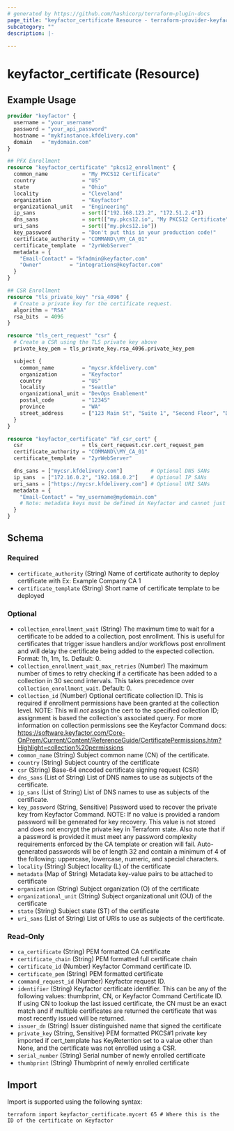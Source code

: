 ```yaml
---
# generated by https://github.com/hashicorp/terraform-plugin-docs
page_title: "keyfactor_certificate Resource - terraform-provider-keyfactor"
subcategory: ""
description: |-
  
---
```


# keyfactor_certificate (Resource)



## Example Usage

```terraform
provider "keyfactor" {
  username = "your_username"
  password = "your_api_password"
  hostname = "mykfinstance.kfdelivery.com"
  domain   = "mydomain.com"
}

## PFX Enrollment
resource "keyfactor_certificate" "pkcs12_enrollment" {
  common_name           = "My PKCS12 Certificate"
  country               = "US"
  state                 = "Ohio"
  locality              = "Cleveland"
  organization          = "Keyfactor"
  organizational_unit   = "Engineering"
  ip_sans               = sort(["192.168.123.2", "172.51.2.4"])
  dns_sans              = sort(["my.pkcs12.io", "My PKCS12 Certificate", "my.pkcs12.co.uk", "Certificate PKCS12 My"])
  uri_sans              = sort(["my.pkcs12.io"])
  key_password          = "Don't put this in your production code!"
  certificate_authority = "COMMAND\\MY_CA_01"
  certificate_template  = "2yrWebServer"
  metadata = {
    "Email-Contact" = "kfadmin@keyfactor.com"
    "Owner"         = "integrations@keyfactor.com"
  }
}

## CSR Enrollment
resource "tls_private_key" "rsa_4096" {
  # Create a private key for the certificate request.
  algorithm = "RSA"
  rsa_bits  = 4096
}

resource "tls_cert_request" "csr" {
  # Create a CSR using the TLS private key above
  private_key_pem = tls_private_key.rsa_4096.private_key_pem

  subject {
    common_name         = "mycsr.kfdelivery.com"
    organization        = "Keyfactor"
    country             = "US"
    locality            = "Seattle"
    organizational_unit = "DevOps Enablement"
    postal_code         = "12345"
    province            = "WA"
    street_address      = ["123 Main St", "Suite 1", "Second Floor", "Downtown"]
  }
}

resource "keyfactor_certificate" "kf_csr_cert" {
  csr                   = tls_cert_request.csr.cert_request_pem
  certificate_authority = "COMMAND\\MY_CA_01"
  certificate_template  = "2yrWebServer"

  dns_sans = ["mycsr.kfdelivery.com"]         # Optional DNS SANs
  ip_sans  = ["172.16.0.2", "192.168.0.2"]    # Optional IP SANs
  uri_sans = ["https://mycsr.kfdelivery.com"] # Optional URI SANs
  metadata = {
    "Email-Contact" = "my_username@mydomain.com"
    # Note: metadata keys must be defined in Keyfactor and cannot just be arbitrarily added
  }
}
```

<!-- schema generated by tfplugindocs -->
## Schema

### Required

- `certificate_authority` (String) Name of certificate authority to deploy certificate with Ex: Example Company CA 1
- `certificate_template` (String) Short name of certificate template to be deployed

### Optional

- `collection_enrollment_wait` (String) The maximum time to wait for a certificate to be added to a collection, post enrollment. This is useful for certificates that trigger issue handlers and/or workflows post enrollment and will delay the certificate being added to the expected collection. Format: 1h, 1m, 1s. Default: 0.
- `collection_enrollment_wait_max_retries` (Number) The maximum number of times to retry checking if a certificate has been added to a collection in 30 second intervals. This takes precedence over `collection_enrollment_wait`. Default: 0.
- `collection_id` (Number) Optional certificate collection ID. This is required if enrollment permissions have been granted at the collection level. NOTE: This will *not* assign the cert to the specified collection ID; assignment is based the collection's associated query. For more information on collection permissions see the Keyfactor Command docs: https://software.keyfactor.com/Core-OnPrem/Current/Content/ReferenceGuide/CertificatePermissions.htm?Highlight=collection%20permissions
- `common_name` (String) Subject common name (CN) of the certificate.
- `country` (String) Subject country of the certificate
- `csr` (String) Base-64 encoded certificate signing request (CSR)
- `dns_sans` (List of String) List of DNS names to use as subjects of the certificate.
- `ip_sans` (List of String) List of DNS names to use as subjects of the certificate.
- `key_password` (String, Sensitive) Password used to recover the private key from Keyfactor Command. NOTE: If no value is provided a random password will be generated for key recovery. This value is not stored and does not encrypt the private key in Terraform state. Also note that if a password is provided it must meet any password complexity requirements enforced by the CA template or creation will fail. Auto-generated passwords will be of length 32 and contain a minimum of 4 of the following: uppercase, lowercase, numeric, and special characters.
- `locality` (String) Subject locality (L) of the certificate
- `metadata` (Map of String) Metadata key-value pairs to be attached to certificate
- `organization` (String) Subject organization (O) of the certificate
- `organizational_unit` (String) Subject organizational unit (OU) of the certificate
- `state` (String) Subject state (ST) of the certificate
- `uri_sans` (List of String) List of URIs to use as subjects of the certificate.

### Read-Only

- `ca_certificate` (String) PEM formatted CA certificate
- `certificate_chain` (String) PEM formatted full certificate chain
- `certificate_id` (Number) Keyfactor Command certificate ID.
- `certificate_pem` (String) PEM formatted certificate
- `command_request_id` (Number) Keyfactor request ID.
- `identifier` (String) Keyfactor certificate identifier. This can be any of the following values: thumbprint, CN, or Keyfactor Command Certificate ID. If using CN to lookup the last issued certificate, the CN must be an exact match and if multiple certificates are returned the certificate that was most recently issued will be returned.
- `issuer_dn` (String) Issuer distinguished name that signed the certificate
- `private_key` (String, Sensitive) PEM formatted PKCS#1 private key imported if cert_template has KeyRetention set to a value other than None, and the certificate was not enrolled using a CSR.
- `serial_number` (String) Serial number of newly enrolled certificate
- `thumbprint` (String) Thumbprint of newly enrolled certificate

## Import

Import is supported using the following syntax:

```shell
terraform import keyfactor_certificate.mycert 65 # Where this is the ID of the certificate on Keyfactor
```
